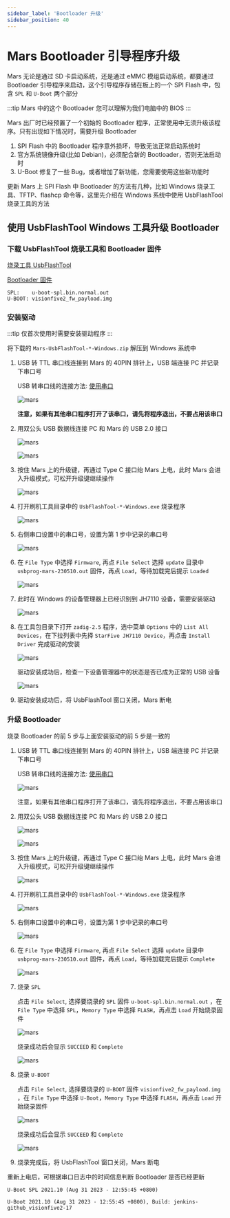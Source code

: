 ```yaml
---
sidebar_label: 'Bootloader 升级'
sidebar_position: 40
---
```


# Mars Bootloader 引导程序升级

Mars 无论是通过 SD 卡启动系统，还是通过 eMMC 模组启动系统，都要通过 Bootloader 引导程序来启动，这个引导程序存储在板上的一个 SPI Flash 中，包含 `SPL` 和 `U-Boot` 两个部分

:::tip
Mars 中的这个 Bootloader 您可以理解为我们电脑中的 BIOS
:::

Mars 出厂时已经预置了一个初始的 Bootloader 程序，正常使用中无须升级该程序。只有出现如下情况时，需要升级 Bootloader

1. SPI Flash 中的 Bootloader 程序意外损坏，导致无法正常启动系统时
2. 官方系统镜像升级(比如 Debian)，必须配合新的 Bootloader，否则无法启动时
3. U-Boot 修复了一些 Bug，或者增加了新功能，您需要使用这些新功能时

更新 Mars 上 SPI Flash 中 Bootloader 的方法有几种，比如 Windows 烧录工具、TFTP、flashcp 命令等，这里先介绍在 Windows 系统中使用 UsbFlashTool 烧录工具的方法

## 使用 UsbFlashTool Windows 工具升级 Bootloader

### 下载 UsbFlashTool 烧录工具和 Bootloader 固件

[烧录工具 UsbFlashTool](https://github.com/milkv-mars/mars-tools/blob/main/Mars-UsbFlashTool-v2.4-Windows.zip)

[Bootloader 固件](https://github.com/milkv-mars/mars-buildroot-sdk/releases)

```
SPL:    u-boot-spl.bin.normal.out
U-BOOT: visionfive2_fw_payload.img
```

### 安装驱动

:::tip
仅首次使用时需要安装驱动程序
:::

将下载的 `Mars-UsbFlashTool-*-Windows.zip` 解压到 Windows 系统中

1. USB 转 TTL 串口线连接到 Mars 的 40PIN 排针上，USB 端连接 PC 并记录下串口号

   USB 转串口线的连接方法: [使用串口](https://milkv.io/zh/docs/mars/getting-satrted/setup#%E4%BD%BF%E7%94%A8%E4%B8%B2%E5%8F%A3)

   ![mars](/docs/mars/mars-usb-flash-tool_02.png)

   **注意，如果有其他串口程序打开了该串口，请先将程序退出，不要占用该串口**

2. 用双公头 USB 数据线连接 PC 和 Mars 的 USB 2.0 接口

   ![mars](/docs/mars/usba2usba.jpg)

   ![mars](/docs/mars/mars-usb-port-a.jpg)

3. 按住 Mars 上的升级键，再通过 Type C 接口绐 Mars 上电，此时 Mars 会进入升级模式，可松开升级键继续操作

   ![mars](/docs/mars/mars-upgrade-key.jpg)

4. 打开刷机工具目录中的 `UsbFlashTool-*-Windows.exe` 烧录程序

   ![mars](/docs/mars/mars-usb-flash-tool_05.png)

5. 右侧串口设置中的串口号，设置为第 1 步中记录的串口号

   ![mars](/docs/mars/mars-usb-flash-tool_06.png)

6. 在 `File Type` 中选择 `Firmware`, 再点 `File Select` 选择 `update` 目录中 `usbprog-mars-230510.out` 固件，再点 `Load`，等待加载完后提示 `Loaded`

   ![mars](/docs/mars/mars-usb-flash-tool_07.png)

7. 此时在 Windows 的设备管理器上已经识别到 JH7110 设备，需要安装驱动

   ![mars](/docs/mars/mars-usb-flash-tool_08.png)

8. 在工具包目录下打开 `zadig-2.5` 程序，选中菜单 `Options` 中的 `List All Devices`，在下拉列表中先择 `StarFive JH7110 Device`，再点击 `Install Driver` 完成驱动的安装

   ![mars](/docs/mars/mars-usb-flash-tool_09.png)

   驱动安装成功后，检查一下设备管理器中的状态是否已成为正常的 USB 设备

   ![mars](/docs/mars/mars-usb-flash-tool_10.png)

9.  驱动安装成功后，将 UsbFlashTool 窗口关闭，Mars 断电

### 升级 Bootloader

烧录 Bootloader 的前 5 步与上面安装驱动的前 5 步是一致的

1. USB 转 TTL 串口线连接到 Mars 的 40PIN 排针上，USB 端连接 PC 并记录下串口号

   USB 转串口线的连接方法: [使用串口](https://milkv.io/zh/docs/mars/getting-satrted/setup#%E4%BD%BF%E7%94%A8%E4%B8%B2%E5%8F%A3)

   ![mars](/docs/mars/mars-usb-flash-tool_02.png)

   注意，如果有其他串口程序打开了该串口，请先将程序退出，不要占用该串口

2. 用双公头 USB 数据线连接 PC 和 Mars 的 USB 2.0 接口

   ![mars](/docs/mars/usba2usba.jpg)

   ![mars](/docs/mars/mars-usb-port-a.jpg)

3. 按住 Mars 上的升级键，再通过 Type C 接口绐 Mars 上电，此时 Mars 会进入升级模式，可松开升级键继续操作

   ![mars](/docs/mars/mars-upgrade-key.jpg)

4. 打开刷机工具目录中的 `UsbFlashTool-*-Windows.exe` 烧录程序

   ![mars](/docs/mars/mars-usb-flash-tool_05.png)

5. 右侧串口设置中的串口号，设置为第 1 步中记录的串口号

   ![mars](/docs/mars/mars-usb-flash-tool_06.png)

6. 在 `File Type` 中选择 `Firmware`, 再点 `File Select` 选择 `update` 目录中 `usbprog-mars-230510.out` 固件，再点 `Load`，等待加载完后提示 `Complete`

   ![mars](/docs/mars/mars-usb-flash-tool_15.png)

7. 烧录 `SPL`

   点击 `File Select`, 选择要烧录的 `SPL` 固件 `u-boot-spl.bin.normal.out` ，在 `File Type` 中选择 `SPL`，`Memory Type` 中选择 `FLASH`，再点击 `Load` 开始烧录固件

   ![mars](/docs/mars/mars-usb-flash-tool_16.png)

   烧录成功后会显示 `SUCCEED` 和 `Complete`

   ![mars](/docs/mars/mars-usb-flash-tool_17.png)

8. 烧录 `U-BOOT`

   点击 `File Select`, 选择要烧录的 `U-BOOT` 固件 `visionfive2_fw_payload.img` ，在 `File Type` 中选择 `U-Boot`，`Memory Type` 中选择 `FLASH`，再点击 `Load` 开始烧录固件

   ![mars](/docs/mars/mars-usb-flash-tool_18.png)

   烧录成功后会显示 `SUCCEED` 和 `Complete`

   ![mars](/docs/mars/mars-usb-flash-tool_19.png)

9. 烧录完成后，将 UsbFlashTool 窗口关闭，Mars 断电


重新上电后，可根据串口日志中的时间信息判断 Bootloader 是否已经更新

```
U-Boot SPL 2021.10 (Aug 31 2023 - 12:55:45 +0800)
```

```
U-Boot 2021.10 (Aug 31 2023 - 12:55:45 +0800), Build: jenkins-github_visionfive2-17
```